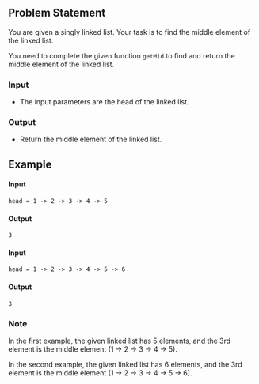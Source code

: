 ## Problem Statement
You are given a singly linked list. Your task is to find the middle element of the linked list.

You need to complete the given function `getMid` to find and return the middle element of the linked list.

### Input
- The input parameters are the head of the linked list.

### Output
- Return the middle element of the linked list.

## Example
#### Input
```plaintext
head = 1 -> 2 -> 3 -> 4 -> 5
```
#### Output
```plaintext
3
``` 

#### Input
```plaintext
head = 1 -> 2 -> 3 -> 4 -> 5 -> 6
```
#### Output
```plaintext
3
```
### Note
In the first example, the given linked list has 5 elements, and the 3rd element is the middle element (1 -> 2 -> 3 -> 4 -> 5).

In the second example, the given linked list has 6 elements, and the 3rd element is the middle element (1 -> 2 -> 3 -> 4 -> 5 -> 6).